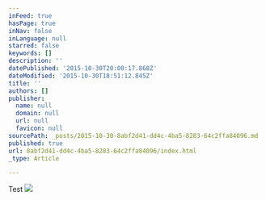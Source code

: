 ```yaml
---
inFeed: true
hasPage: true
inNav: false
inLanguage: null
starred: false
keywords: []
description: ''
datePublished: '2015-10-30T20:00:17.868Z'
dateModified: '2015-10-30T18:51:12.845Z'
title: ''
authors: []
publisher:
  name: null
  domain: null
  url: null
  favicon: null
sourcePath: _posts/2015-10-30-8abf2d41-dd4c-4ba5-8283-64c2ffa84096.md
published: true
url: 8abf2d41-dd4c-4ba5-8283-64c2ffa84096/index.html
_type: Article

---
```

Test
![](https://the-grid-user-content.s3-us-west-2.amazonaws.com/2035071f-bd0c-44fc-9dc1-dc548eecac71.jpg)